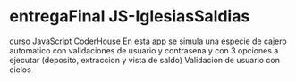 # entregaFinal JS-IglesiasSaldias
curso JavaScript CoderHouse
En esta app se simula una especie de cajero automatico con validaciones de usuario y contrasena y con 3 opciones a ejecutar (deposito, extraccion y vista de saldo)
Validacion de usuario con ciclos
